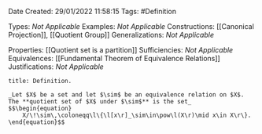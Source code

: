 <div class="topSpace"></div>

Date Created: 29/01/2022 11:58:15
Tags: #Definition

Types: _Not Applicable_
Examples: _Not Applicable_
Constructions: [[Canonical Projection]], [[Quotient Group]]
Generalizations: _Not Applicable_

Properties: [[Quotient set is a partition]]
Sufficiencies: _Not Applicable_
Equivalences: [[Fundamental Theorem of Equivalence Relations]]
Justifications: _Not Applicable_

``` ad-Definition
title: Definition.

_Let $X$ be a set and let $\sim$ be an equivalence relation on $X$. The **quotient set of $X$ under $\sim$** is the set_
$$\begin{equation}
    X/\!\sim\,\coloneqq\l\{\l[x\r]_\sim\in\pow\l(X\r)\mid x\in X\r\}.
\end{equation}$$

```
